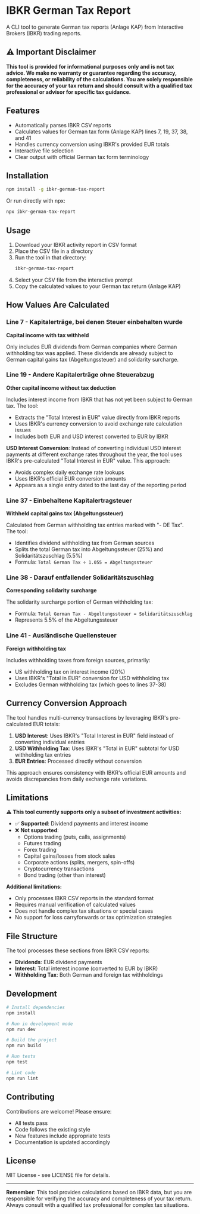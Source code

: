 # IBKR German Tax Report

A CLI tool to generate German tax reports (Anlage KAP) from Interactive Brokers (IBKR) trading reports.

## ⚠️ Important Disclaimer

**This tool is provided for informational purposes only and is not tax advice. We make no warranty or guarantee regarding the accuracy, completeness, or reliability of the calculations. You are solely responsible for the accuracy of your tax return and should consult with a qualified tax professional or advisor for specific tax guidance.**

## Features

- Automatically parses IBKR CSV reports
- Calculates values for German tax form (Anlage KAP) lines 7, 19, 37, 38, and 41
- Handles currency conversion using IBKR's provided EUR totals
- Interactive file selection
- Clear output with official German tax form terminology

## Installation

```bash
npm install -g ibkr-german-tax-report
```

Or run directly with npx:

```bash
npx ibkr-german-tax-report
```

## Usage

1. Download your IBKR activity report in CSV format
2. Place the CSV file in a directory
3. Run the tool in that directory:
   ```bash
   ibkr-german-tax-report
   ```
4. Select your CSV file from the interactive prompt
5. Copy the calculated values to your German tax return (Anlage KAP)

## How Values Are Calculated

### Line 7 - Kapitalerträge, bei denen Steuer einbehalten wurde
**Capital income with tax withheld**

Only includes EUR dividends from German companies where German withholding tax was applied. These dividends are already subject to German capital gains tax (Abgeltungssteuer) and solidarity surcharge.

### Line 19 - Andere Kapitalerträge ohne Steuerabzug
**Other capital income without tax deduction**

Includes interest income from IBKR that has not yet been subject to German tax. The tool:
- Extracts the "Total Interest in EUR" value directly from IBKR reports
- Uses IBKR's currency conversion to avoid exchange rate calculation issues
- Includes both EUR and USD interest converted to EUR by IBKR

**USD Interest Conversion**: Instead of converting individual USD interest payments at different exchange rates throughout the year, the tool uses IBKR's pre-calculated "Total Interest in EUR" value. This approach:
- Avoids complex daily exchange rate lookups
- Uses IBKR's official EUR conversion amounts
- Appears as a single entry dated to the last day of the reporting period

### Line 37 - Einbehaltene Kapitalertragsteuer
**Withheld capital gains tax (Abgeltungssteuer)**

Calculated from German withholding tax entries marked with "- DE Tax". The tool:
- Identifies dividend withholding tax from German sources
- Splits the total German tax into Abgeltungssteuer (25%) and Solidaritätszuschlag (5.5%)
- Formula: `Total German Tax ÷ 1.055 = Abgeltungssteuer`

### Line 38 - Darauf entfallender Solidaritätszuschlag
**Corresponding solidarity surcharge**

The solidarity surcharge portion of German withholding tax:
- Formula: `Total German Tax - Abgeltungssteuer = Solidaritätszuschlag`
- Represents 5.5% of the Abgeltungssteuer

### Line 41 - Ausländische Quellensteuer
**Foreign withholding tax**

Includes withholding taxes from foreign sources, primarily:
- US withholding tax on interest income (20%)
- Uses IBKR's "Total in EUR" conversion for USD withholding tax
- Excludes German withholding tax (which goes to lines 37-38)

## Currency Conversion Approach

The tool handles multi-currency transactions by leveraging IBKR's pre-calculated EUR totals:

1. **USD Interest**: Uses IBKR's "Total Interest in EUR" field instead of converting individual entries
2. **USD Withholding Tax**: Uses IBKR's "Total in EUR" subtotal for USD withholding tax entries
3. **EUR Entries**: Processed directly without conversion

This approach ensures consistency with IBKR's official EUR amounts and avoids discrepancies from daily exchange rate variations.

## Limitations

**⚠️ This tool currently supports only a subset of investment activities:**

- ✅ **Supported**: Dividend payments and interest income
- ❌ **Not supported**:
  - Options trading (puts, calls, assignments)
  - Futures trading
  - Forex trading
  - Capital gains/losses from stock sales
  - Corporate actions (splits, mergers, spin-offs)
  - Cryptocurrency transactions
  - Bond trading (other than interest)

**Additional limitations:**
- Only processes IBKR CSV reports in the standard format
- Requires manual verification of calculated values
- Does not handle complex tax situations or special cases
- No support for loss carryforwards or tax optimization strategies

## File Structure

The tool processes these sections from IBKR CSV reports:
- **Dividends**: EUR dividend payments
- **Interest**: Total interest income (converted to EUR by IBKR)
- **Withholding Tax**: Both German and foreign tax withholdings

## Development

```bash
# Install dependencies
npm install

# Run in development mode
npm run dev

# Build the project
npm run build

# Run tests
npm test

# Lint code
npm run lint
```

## Contributing

Contributions are welcome! Please ensure:
- All tests pass
- Code follows the existing style
- New features include appropriate tests
- Documentation is updated accordingly

## License

MIT License - see LICENSE file for details.

---

**Remember**: This tool provides calculations based on IBKR data, but you are responsible for verifying the accuracy and completeness of your tax return. Always consult with a qualified tax professional for complex tax situations.